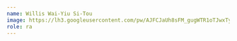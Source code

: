```yaml
---
name: Willis Wai-Yiu Si-Tou
image: https://lh3.googleusercontent.com/pw/AJFCJaUh8sFM_gugWTR1oTJwxTyFthXKAnSHQEmwXBnhG8_8DLowwrRpZR2q2cWb8LA3qfkoDtUtM21H9tPcrfCiyEXZbaw5jG3IAugCzGfGcDK8jaQXtiYC3vFdwmYok2709FizUomeXjKUSX9AtJkHly7C=w1452-h1452-s-no
role: ra
---
```

